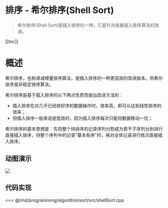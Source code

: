 # 排序 - 希尔排序(Shell Sort)

> 希尔排序(Shell Sort)是插入排序的一种，它是针对直接插入排序算法的改进。

[[toc]]

# 概述

希尔排序，也称递减增量排序算法，是插入排序的一种更高效的改进版本。但希尔排序是非稳定排序算法。

希尔排序是基于插入排序的以下两点性质而提出改进方法的：

* 插入排序在对几乎已经排好序的数据操作时，效率高，即可以达到线性排序的效率；
* 但插入排序一般来说是低效的，因为插入排序每次只能将数据移动一位；

希尔排序的基本思想是：先将整个待排序的记录序列分割成为若干子序列分别进行直接插入排序，待整个序列中的记录"基本有序"时，再对全体记录进行依次直接插入排序。

## 动图演示

![](/_images/programming/algorithm/sort/shellSort.gif)

## 代码实现

<<< @/md/programming/algorithm/sort/src/shellSort.cpp
